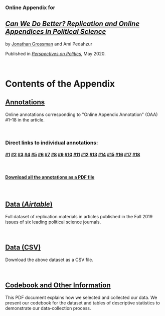### Online Appendix for

## [*Can We Do Better? Replication and Online Appendices in Political Science*](https://doi.org/10.1017/S1537592720001206)

by [Jonathan Grossman](https://twitter.com/CatRobotIL) and Ami Pedahzur

Published in [*Perspectives on Politics*](https://www.cambridge.org/core/journals/perspectives-on-politics), May 2020.

&nbsp;  

# Contents of the Appendix


## [Annotations](https://github.com/jonathan-grossman/Appendices/wiki/Annotations)

Online annotations corresponding to &quot;Online Appendix Annotation&quot; (OAA) #1–18 in the article.  

&nbsp;  

### Direct links to individual annotations:

  

#### [#1](https://github.com/jonathan-grossman/Appendices/wiki/Annotation-1) [#2](https://github.com/jonathan-grossman/Appendices/wiki/Annotation-2) [#3](https://github.com/jonathan-grossman/Appendices/wiki/Annotation-3) [#4](https://github.com/jonathan-grossman/Appendices/wiki/Annotation-4) [#5](https://github.com/jonathan-grossman/Appendices/wiki/Annotation-5) [#6](https://github.com/jonathan-grossman/Appendices/wiki/Annotation-6) [#7](https://github.com/jonathan-grossman/Appendices/wiki/Annotation-7) [#8](https://github.com/jonathan-grossman/Appendices/wiki/Annotation-8) [#9](https://github.com/jonathan-grossman/Appendices/wiki/Annotation-9) [#10](https://github.com/jonathan-grossman/Appendices/wiki/Annotation-10) [#11](https://github.com/jonathan-grossman/Appendices/wiki/Annotation-11) [#12](https://github.com/jonathan-grossman/Appendices/wiki/Annotation-12) [#13](https://github.com/jonathan-grossman/Appendices/wiki/Annotation-13) [#14](https://github.com/jonathan-grossman/Appendices/wiki/Annotation-14) [#15](https://github.com/jonathan-grossman/Appendices/wiki/Annotation-15) [#16](https://github.com/jonathan-grossman/Appendices/wiki/Annotation-16) [#17](https://github.com/jonathan-grossman/Appendices/wiki/Annotation-17) [#18](https://github.com/jonathan-grossman/Appendices/wiki/Annotation-18)

&nbsp;  

#### [Download all the annotations as a PDF file](https://github.com/jonathan-grossman/Appendices/blob/master/Online_Annotations.pdf)

&nbsp;  

## [Data (*Airtable*)](https://airtable.com/shrDpVACifLN11Umw)

Full dataset of replication materials in articles published in the Fall 2019 issues of six leading political science journals.

&nbsp;  


## [Data (CSV)](https://github.com/jonathan-grossman/Appendices/blob/master/Appendices_Dataset.csv)

Download the above dataset as a CSV file.

&nbsp;  


## [Codebook and Other Information](https://github.com/jonathan-grossman/Appendices/blob/master/Codebook.pdf)

This PDF document explains how we selected and collected our data. We present our codebook for the dataset and tables of descriptive statistics to demonstrate our data-collection process.


